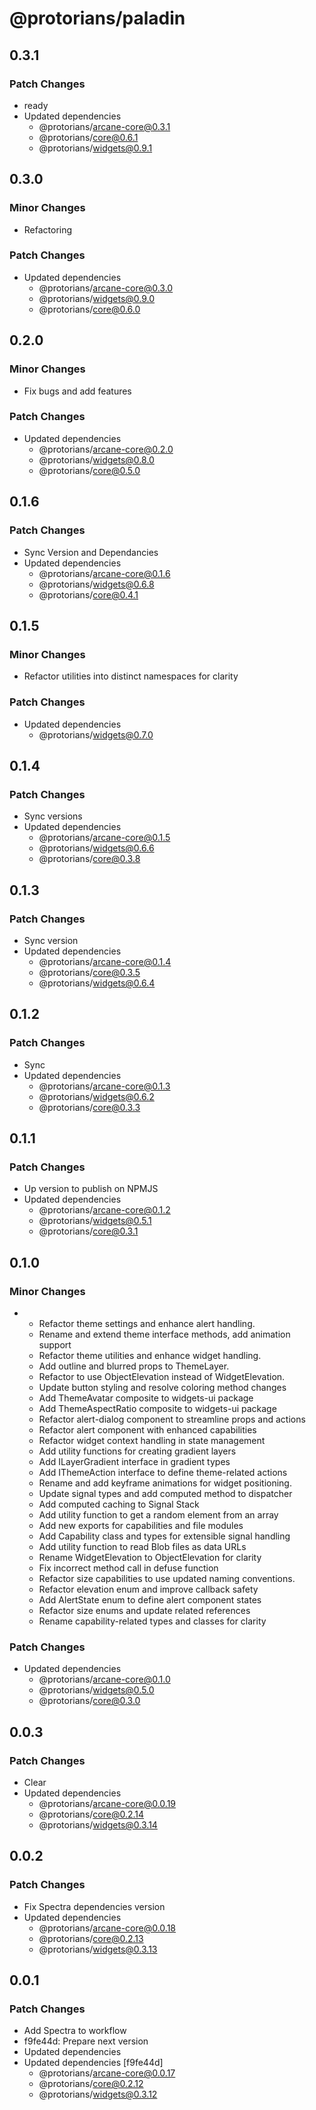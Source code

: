 # @protorians/paladin

## 0.3.1

### Patch Changes

- ready
- Updated dependencies
  - @protorians/arcane-core@0.3.1
  - @protorians/core@0.6.1
  - @protorians/widgets@0.9.1

## 0.3.0

### Minor Changes

- Refactoring

### Patch Changes

- Updated dependencies
  - @protorians/arcane-core@0.3.0
  - @protorians/widgets@0.9.0
  - @protorians/core@0.6.0

## 0.2.0

### Minor Changes

- Fix bugs and add features

### Patch Changes

- Updated dependencies
  - @protorians/arcane-core@0.2.0
  - @protorians/widgets@0.8.0
  - @protorians/core@0.5.0

## 0.1.6

### Patch Changes

- Sync Version and Dependancies
- Updated dependencies
  - @protorians/arcane-core@0.1.6
  - @protorians/widgets@0.6.8
  - @protorians/core@0.4.1

## 0.1.5

### Minor Changes

- Refactor utilities into distinct namespaces for clarity

### Patch Changes

- Updated dependencies
  - @protorians/widgets@0.7.0

## 0.1.4

### Patch Changes

- Sync versions
- Updated dependencies
  - @protorians/arcane-core@0.1.5
  - @protorians/widgets@0.6.6
  - @protorians/core@0.3.8

## 0.1.3

### Patch Changes

- Sync version
- Updated dependencies
  - @protorians/arcane-core@0.1.4
  - @protorians/core@0.3.5
  - @protorians/widgets@0.6.4

## 0.1.2

### Patch Changes

- Sync
- Updated dependencies
  - @protorians/arcane-core@0.1.3
  - @protorians/widgets@0.6.2
  - @protorians/core@0.3.3

## 0.1.1

### Patch Changes

- Up version to publish on NPMJS
- Updated dependencies
  - @protorians/arcane-core@0.1.2
  - @protorians/widgets@0.5.1
  - @protorians/core@0.3.1

## 0.1.0

### Minor Changes

- - Refactor theme settings and enhance alert handling.
  - Rename and extend theme interface methods, add animation support
  - Refactor theme utilities and enhance widget handling.
  - Add outline and blurred props to ThemeLayer.
  - Refactor to use ObjectElevation instead of WidgetElevation.
  - Update button styling and resolve coloring method changes
  - Add ThemeAvatar composite to widgets-ui package
  - Add ThemeAspectRatio composite to widgets-ui package
  - Refactor alert-dialog component to streamline props and actions
  - Refactor alert component with enhanced capabilities
  - Refactor widget context handling in state management
  - Add utility functions for creating gradient layers
  - Add ILayerGradient interface in gradient types
  - Add IThemeAction interface to define theme-related actions
  - Rename and add keyframe animations for widget positioning.
  - Update signal types and add computed method to dispatcher
  - Add computed caching to Signal Stack
  - Add utility function to get a random element from an array
  - Add new exports for capabilities and file modules
  - Add Capability class and types for extensible signal handling
  - Add utility function to read Blob files as data URLs
  - Rename WidgetElevation to ObjectElevation for clarity
  - Fix incorrect method call in defuse function
  - Refactor size capabilities to use updated naming conventions.
  - Refactor elevation enum and improve callback safety
  - Add AlertState enum to define alert component states
  - Refactor size enums and update related references
  - Rename capability-related types and classes for clarity

### Patch Changes

- Updated dependencies
  - @protorians/arcane-core@0.1.0
  - @protorians/widgets@0.5.0
  - @protorians/core@0.3.0

## 0.0.3

### Patch Changes

- Clear
- Updated dependencies
  - @protorians/arcane-core@0.0.19
  - @protorians/core@0.2.14
  - @protorians/widgets@0.3.14

## 0.0.2

### Patch Changes

- Fix Spectra dependencies version
- Updated dependencies
  - @protorians/arcane-core@0.0.18
  - @protorians/core@0.2.13
  - @protorians/widgets@0.3.13

## 0.0.1

### Patch Changes

- Add Spectra to workflow
- f9fe44d: Prepare next version
- Updated dependencies
- Updated dependencies [f9fe44d]
  - @protorians/arcane-core@0.0.17
  - @protorians/core@0.2.12
  - @protorians/widgets@0.3.12
